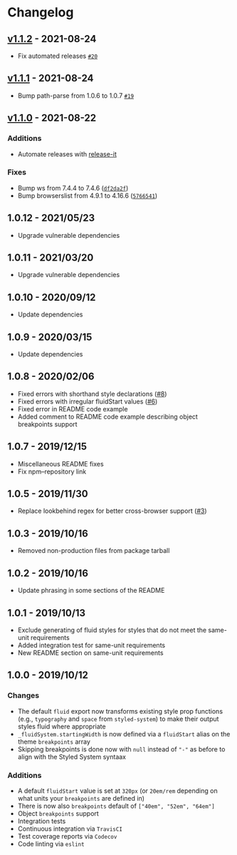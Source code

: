# Changelog

## [v1.1.2](https://github.com/galacemiguel/fluid-system/compare/v1.1.1...v1.1.2) - 2021-08-24

- Fix automated releases [`#20`](https://github.com/galacemiguel/fluid-system/pull/20)

## [v1.1.1](https://github.com/galacemiguel/fluid-system/compare/v1.1.0...v1.1.1) - 2021-08-24

- Bump path-parse from 1.0.6 to 1.0.7 [`#19`](https://github.com/galacemiguel/fluid-system/pull/19)

<!-- auto-changelog-above -->

## [v1.1.0](https://github.com/galacemiguel/fluid-system/compare/v1.0.13...v1.1.0) - 2021-08-22

### Additions

- Automate releases with [release-it](https://github.com/release-it/release-it)

### Fixes

- Bump ws from 7.4.4 to 7.4.6 ([`df2da2f`](https://github.com/galacemiguel/fluid-system/commit/df2da2f9564b5f095d08ec2af6e238d49c07354f))
- Bump browserslist from 4.9.1 to 4.16.6 ([`5766541`](https://github.com/galacemiguel/fluid-system/commit/5766541912adfd8eff53f379e64b9d79d53da304))

## 1.0.12 - 2021/05/23

- Upgrade vulnerable dependencies

## 1.0.11 - 2021/03/20

- Upgrade vulnerable dependencies

## 1.0.10 - 2020/09/12

- Update dependencies

## 1.0.9 - 2020/03/15

- Update dependencies

## 1.0.8 - 2020/02/06

- Fixed errors with shorthand style declarations ([#8](https://github.com/galacemiguel/fluid-system/issues/8))
- Fixed errors with irregular fluidStart values ([#6](https://github.com/galacemiguel/fluid-system/issues/6))
- Fixed error in README code example
- Added comment to README code example describing object breakpoints support

## 1.0.7 - 2019/12/15

- Miscellaneous README fixes
- Fix npm–repository link

## 1.0.5 - 2019/11/30

- Replace lookbehind regex for better cross-browser support ([#3](https://github.com/galacemiguel/fluid-system/issues/3))

## 1.0.3 - 2019/10/16

- Removed non-production files from package tarball

## 1.0.2 - 2019/10/16

- Update phrasing in some sections of the README

## 1.0.1 - 2019/10/13

- Exclude generating of fluid styles for styles that do not meet the same-unit requirements
- Added integration test for same-unit requirements
- New README section on same-unit requirements

## 1.0.0 - 2019/10/12

### Changes

- The default `fluid` export now transforms existing style prop functions (e.g., `typography` and `space` from `styled-system`) to make their output styles fluid where appropriate
- `_fluidSystem.startingWidth` is now defined via a `fluidStart` alias on the theme `breakpoints` array
- Skipping breakpoints is done now with `null` instead of `"-"` as before to align with the Styled System syntaax

### Additions

- A default `fluidStart` value is set at `320px` (or `20em/rem` depending on what units your `breakpoints` are defined in)
- There is now also `breakpoints` default of `["40em", "52em", "64em"]`
- Object `breakpoints` support
- Integration tests
- Continuous integration via `TravisCI`
- Test coverage reports via `Codecov`
- Code linting via `eslint`
